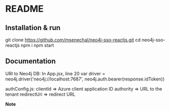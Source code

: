    # README

   ## Installation & run
   git clone https://github.com/msenechal/neo4j-sso-reactjs.git
   cd neo4j-sso-reactjs
   npm i
   npm start

   ## Documentation
   URI to Neo4j DB:
   In App.jsx, line 20
   var driver = neo4j.driver('neo4j://localhost:7687', neo4j.auth.bearer(response.idToken))

   authConfig.js:
   clientId => Azure client application ID
   authority => URL to the tenant 
   redirectUri => redirect URL

   **Note** 